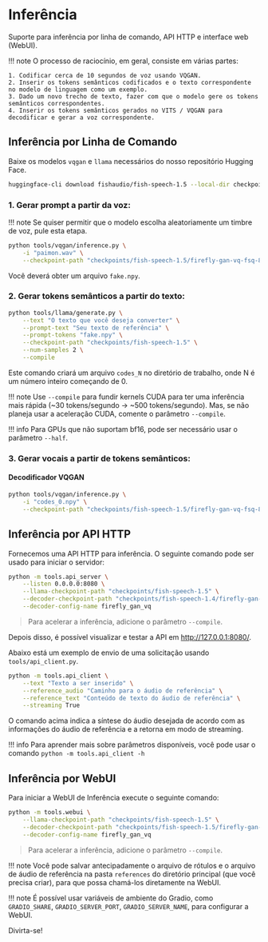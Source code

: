 # Inferência

Suporte para inferência por linha de comando, API HTTP e interface web (WebUI).

!!! note
    O processo de raciocínio, em geral, consiste em várias partes:

    1. Codificar cerca de 10 segundos de voz usando VQGAN.
    2. Inserir os tokens semânticos codificados e o texto correspondente no modelo de linguagem como um exemplo.
    3. Dado um novo trecho de texto, fazer com que o modelo gere os tokens semânticos correspondentes.
    4. Inserir os tokens semânticos gerados no VITS / VQGAN para decodificar e gerar a voz correspondente.

## Inferência por Linha de Comando

Baixe os modelos `vqgan` e `llama` necessários do nosso repositório Hugging Face.

```bash
huggingface-cli download fishaudio/fish-speech-1.5 --local-dir checkpoints/fish-speech-1.5
```

### 1. Gerar prompt a partir da voz:

!!! note
    Se quiser permitir que o modelo escolha aleatoriamente um timbre de voz, pule esta etapa.

```bash
python tools/vqgan/inference.py \
    -i "paimon.wav" \
    --checkpoint-path "checkpoints/fish-speech-1.5/firefly-gan-vq-fsq-8x1024-21hz-generator.pth"
```

Você deverá obter um arquivo `fake.npy`.

### 2. Gerar tokens semânticos a partir do texto:

```bash
python tools/llama/generate.py \
    --text "O texto que você deseja converter" \
    --prompt-text "Seu texto de referência" \
    --prompt-tokens "fake.npy" \
    --checkpoint-path "checkpoints/fish-speech-1.5" \
    --num-samples 2 \
    --compile
```

Este comando criará um arquivo `codes_N` no diretório de trabalho, onde N é um número inteiro começando de 0.

!!! note
    Use `--compile` para fundir kernels CUDA para ter uma inferência mais rápida (~30 tokens/segundo -> ~500 tokens/segundo).
    Mas, se não planeja usar a aceleração CUDA, comente o parâmetro `--compile`.

!!! info
    Para GPUs que não suportam bf16, pode ser necessário usar o parâmetro `--half`.

### 3. Gerar vocais a partir de tokens semânticos:

#### Decodificador VQGAN

```bash
python tools/vqgan/inference.py \
    -i "codes_0.npy" \
    --checkpoint-path "checkpoints/fish-speech-1.5/firefly-gan-vq-fsq-8x1024-21hz-generator.pth"
```

## Inferência por API HTTP

Fornecemos uma API HTTP para inferência. O seguinte comando pode ser usado para iniciar o servidor:

```bash
python -m tools.api_server \
    --listen 0.0.0.0:8080 \
    --llama-checkpoint-path "checkpoints/fish-speech-1.5" \
    --decoder-checkpoint-path "checkpoints/fish-speech-1.4/firefly-gan-vq-fsq-8x1024-21hz-generator.pth" \
    --decoder-config-name firefly_gan_vq
```

> Para acelerar a inferência, adicione o parâmetro `--compile`.

Depois disso, é possível visualizar e testar a API em http://127.0.0.1:8080/.

Abaixo está um exemplo de envio de uma solicitação usando `tools/api_client.py`.

```bash
python -m tools.api_client \
    --text "Texto a ser inserido" \
    --reference_audio "Caminho para o áudio de referência" \
    --reference_text "Conteúdo de texto do áudio de referência" \
    --streaming True
```

O comando acima indica a síntese do áudio desejada de acordo com as informações do áudio de referência e a retorna em modo de streaming.

!!! info
    Para aprender mais sobre parâmetros disponíveis, você pode usar o comando `python -m tools.api_client -h`

## Inferência por WebUI

Para iniciar a WebUI de Inferência execute o seguinte comando:

```bash
python -m tools.webui \
    --llama-checkpoint-path "checkpoints/fish-speech-1.5" \
    --decoder-checkpoint-path "checkpoints/fish-speech-1.5/firefly-gan-vq-fsq-8x1024-21hz-generator.pth" \
    --decoder-config-name firefly_gan_vq
```
> Para acelerar a inferência, adicione o parâmetro `--compile`.

!!! note
    Você pode salvar antecipadamente o arquivo de rótulos e o arquivo de áudio de referência na pasta `references` do diretório principal (que você precisa criar), para que possa chamá-los diretamente na WebUI.
    
!!! note
    É possível usar variáveis de ambiente do Gradio, como `GRADIO_SHARE`, `GRADIO_SERVER_PORT`, `GRADIO_SERVER_NAME`, para configurar a WebUI.

Divirta-se!
